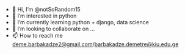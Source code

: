 - 👋 Hi, I’m @notSoRandom15
- 👀 I’m interested in python
- 🌱 I’m currently learning python + django, data science
- 💞️ I’m looking to collaborate on ...
- 📫 How to reach me deme.barbakadze2@gmail.com/barbakadze.demetre@kiu.edu.ge

<!---
notSoRandom15/notSoRandom15 is a ✨ special ✨ repository because its `README.md` (this file) appears on your GitHub profile.
You can click the Preview link to take a look at your changes.
--->
